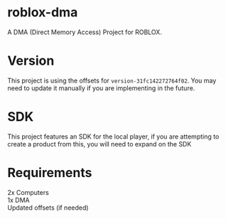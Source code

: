 # roblox-dma
A DMA (Direct Memory Access) Project for ROBLOX.<br>
# Version
This project is using the offsets for `version-31fc142272764f02`. You may need to update it manually if you are implementing in the future.
# SDK
This project features an SDK for the local player, if you are attempting to create a product from this, you will need to expand on the SDK
# Requirements
2x Computers<br>
1x DMA<br>
Updated offsets (if needed)
